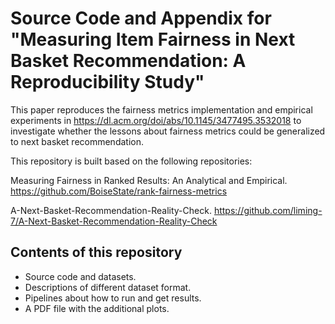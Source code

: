 # Source Code and Appendix for "Measuring Item Fairness in Next Basket Recommendation: A Reproducibility Study"

This paper reproduces the fairness metrics implementation and empirical experiments in https://dl.acm.org/doi/abs/10.1145/3477495.3532018 to investigate whether the lessons about fairness metrics could be generalized to next basket recommendation.



This repository is built based on the following repositories:

Measuring Fairness in Ranked Results: An Analytical and Empirical. https://github.com/BoiseState/rank-fairness-metrics

A-Next-Basket-Recommendation-Reality-Check. https://github.com/liming-7/A-Next-Basket-Recommendation-Reality-Check

## Contents of this repository
* Source code and datasets.
* Descriptions of different dataset format.
* Pipelines about how to run and get results.
* A PDF file with the additional plots.


